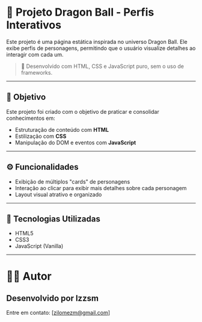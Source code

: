 # 🐉 Projeto Dragon Ball - Perfis Interativos

Este projeto é uma página estática inspirada no universo Dragon Ball. Ele exibe perfis de personagens, permitindo que o usuário visualize detalhes ao interagir com cada um.

> 🔧 Desenvolvido com HTML, CSS e JavaScript puro, sem o uso de frameworks.

---

## 🎯 Objetivo

Este projeto foi criado com o objetivo de praticar e consolidar conhecimentos em:

- Estruturação de conteúdo com **HTML**
- Estilização com **CSS**
- Manipulação do DOM e eventos com **JavaScript**

---

## ⚙️ Funcionalidades

- Exibição de múltiplos "cards" de personagens
- Interação ao clicar para exibir mais detalhes sobre cada personagem
- Layout visual atrativo e organizado

---

## 🚀 Tecnologias Utilizadas

- HTML5
- CSS3
- JavaScript (Vanilla)

---

# 🙋‍♂️ Autor
Desenvolvido por lzzsm
---
Entre em contato: [zilomezm@gmail.com]
